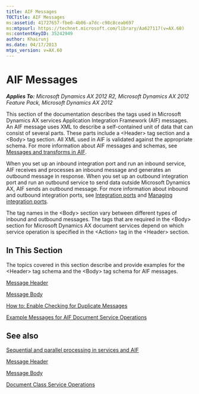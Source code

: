 ```yaml
---
title: AIF Messages
TOCTitle: AIF Messages
ms:assetid: 41727657-fbe0-4b06-a7dc-c98c8ceab697
ms:mtpsurl: https://technet.microsoft.com/library/Aa627117(v=AX.60)
ms:contentKeyID: 35242949
author: Khairunj
ms.date: 04/17/2013
mtps_version: v=AX.60
---
```


# AIF Messages 


_**Applies To:** Microsoft Dynamics AX 2012 R2, Microsoft Dynamics AX 2012 Feature Pack, Microsoft Dynamics AX 2012_

This section of the documentation describes the tags used in Microsoft Dynamics AX services Application Integration Framework (AIF) messages. An AIF message uses XML to describe a self-contained unit of data that can consist of several parts. These parts include a \<Header\> tag section and a \<Body\> tag section. All XML used in AIF is validated against the appropriate schema. For more information about AIF messages and schemas, see [Messages and transforms in AIF](messages-and-transforms-in-aif.md).

When you set up an inbound integration port and run an inbound service, AIF receives and processes an inbound message and generates an outbound message in response. When you set up an outbound integration port and run an outbound service to send data outside Microsoft Dynamics AX, AIF sends an outbound message. For more information about inbound and outbound integration ports, see [Integration ports](integration-ports.md) and [Managing integration ports](managing-integration-ports.md).

The tag names in the \<Body\> section vary between different types of inbound and outbound messages. The tags that are required in the \<Body\> section for Microsoft Dynamics AX document services depend on which service operation is specified in the \<Action\> tag in the \<Header\> section.

## In This Section

The topics covered in this section describe and provide examples for the \<Header\> tag schema and the \<Body\> tag schema for AIF messages.

[Message Header](message-header.md)

[Message Body](message-body.md)

[How to: Enable Checking for Duplicate Messages](how-to-enable-checking-for-duplicate-messages.md)

[Example Messages for AIF Document Service Operations](example-messages-for-aif-document-service-operations.md)

## See also

[Sequential and parallel processing in services and AIF](sequential-and-parallel-processing-in-services-and-aif.md)

[Message Header](message-header.md)

[Message Body](message-body.md)

[Document Class Service Operations](document-class-service-operations.md)

